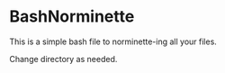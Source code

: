 # BashNorminette
This is a simple bash file to norminette-ing all your files.

Change directory as needed.
